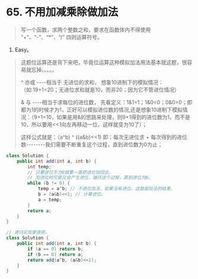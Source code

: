# 65. 不用加减乘除做加法

> 写一个函数，求两个整数之和，要求在函数体内不得使用 “+”、“-”、“*”、“/” 四则运算符号。

1. Easy。

> 这题位运算还是背下来吧，毕竟位运算这种模拟加法用法基本就这题，很容易就忘掉。。。。。
>
> ^ 亦或 ----相当于 无进位的求和， 想象10进制下的模拟情况：（如:19+1=20；无进位求和就是10，而非20；因为它不管进位情况）
>
> & 与 ----相当于求每位的进位数， 先看定义：1&1=1；1&0=0；0&0=0；即都为1的时候才为1，正好可以模拟进位数的情况,还是想象10进制下模拟情况：（9+1=10，如果是用&的思路来处理，则9+1得到的进位数为1，而不是10，所以要用<<1向左再移动一位，这样就变为10了）；
>
> 这样公式就是：（a^b) ^ ((a&b)<<1) 即：每次无进位求 + 每次得到的进位数--------我们需要不断重复这个过程，直到进位数为0为止；

```java
class Solution {
    public int add(int a, int b) {
        int temp;
        // 只要进位不为0就要一直把进位加回去，
        // 加进位时可能又会产生进位，循环这个过程，直到进位为0。
        while (b != 0) {
            temp = a^b; // 不进位加法，如果没有进位，这就是加法的结果。
            b = (a&b)<<1; // 计算进位。
            a = temp;
        }
        return a;
    }
}
```

```java
// 递归实现更直观。
class Solution {
    public int add(int a, int b) {
        if (a == 0) return b;
        if (b == 0) return a;
        return add(a^b, (a&b)<<1);
    }
}
```
